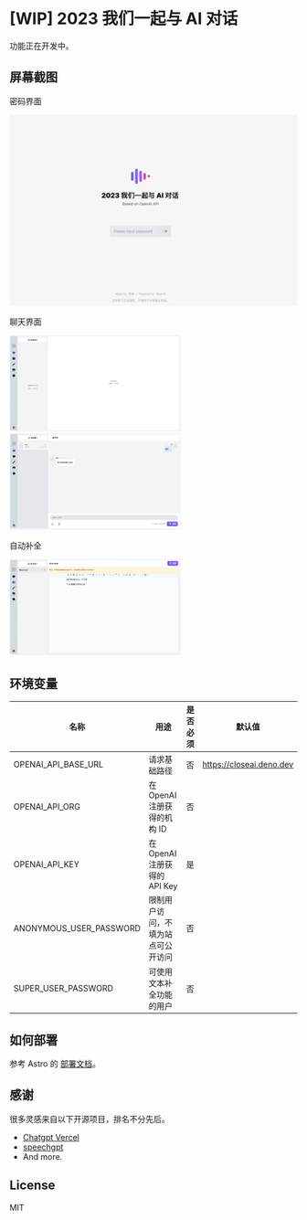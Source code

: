 # [WIP] 2023 我们一起与 AI 对话

功能正在开发中。

## 屏幕截图

密码界面

![密码界面](./imgs/password.png)

聊天界面

<img src="./imgs/chat.jpg" width="300px" /><img src="./imgs/chat-1.jpg" width="300px" />

自动补全

<img src="./imgs/note.jpg" width="300px" />

## 环境变量

| 名称                    | 用途                               | 是否必须 | 默认值                   |
| ----------------------- | ---------------------------------- | -------- | ------------------------ |
| OPENAI_API_BASE_URL     | 请求基础路径                       | 否       | https://closeai.deno.dev |
| OPENAI_API_ORG          | 在 OpenAI 注册获得的机构 ID        | 否       |                          |
| OPENAI_API_KEY          | 在 OpenAI 注册获得的 API Key       | 是       |                          |
| ANONYMOUS_USER_PASSWORD | 限制用户访问，不填为站点可公开访问 | 否       |                          |
| SUPER_USER_PASSWORD     | 可使用文本补全功能的用户           | 否       |                          |

## 如何部署

参考 Astro 的 [部署文档](https://docs.astro.build/en/guides/deploy/)。

## 感谢

很多灵感来自以下开源项目，排名不分先后。

- [Chatgpt Vercel](https://github.com/ourongxing/chatgpt-vercel)
- [speechgpt](https://github.com/hahahumble/speechgpt)
- And more.

## License

MIT
